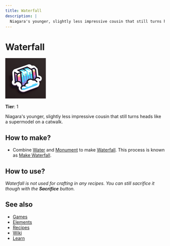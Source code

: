 ```yaml
---
title: Waterfall
description: |
  Niagara's younger, slightly less impressive cousin that still turns heads like a supermodel on a catwalk.
---
```

# Waterfall

![](../images/item.waterfall.png)

**Tier**: 1

Niagara's younger, slightly less impressive cousin that still turns heads like a supermodel on a catwalk.

## How to make?

* Combine [Water](/wiki/elements/water) and [Monument](/wiki/elements/monument) to make [Waterfall](/wiki/elements/waterfall). This process is known as [Make Waterfall](/wiki/recipes/make-waterfall).

## How to use?

_Waterfall is not used for crafting in any recipes. You can still sacrifice it though with the **Sacrifice** button._

## See also

* [Games](/wiki/games)
* [Elements](/wiki/elements)
* [Recipes](/wiki/recipes)
* [Wiki](/wiki/index)
* [Learn](/learn/index)